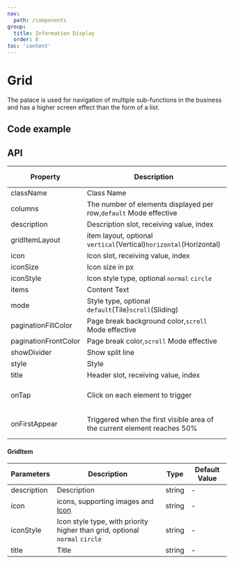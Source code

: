 ```yaml
---
nav:
  path: /components
group:
  title: Information Display
  order: 8
toc: 'content'
---
```


# Grid

<!-- <code src="../../docs/components/compatibility.tsx" inline="true"></code> -->

The palace is used for navigation of multiple sub-functions in the business and has a higher screen effect than the form of a list.

## Code example

<code src='../../demo/pages/Grid/index'></code>

## API

| Property               | Description            | Type                       | Default Value      |
| ------------------|----------------|----------------------------|------------|
| className         | Class Name           | string                     | -          |
| columns           | The number of elements displayed per row,`default` Mode effective | number | 5          |
| description       | Description slot, receiving value, index | slot                     | -          |
| gridItemLayout    | item layout, optional `vertical`(Vertical)`horizontal`(Horizontal) | string | `vertical` |
| icon              | Icon slot, receiving value, index | slot                     | -          |
| iconSize          | Icon size in px | number                   | -          |
| iconStyle         | Icon style type, optional `normal` `circle` | string | `normal`   |
| items             | Content Text       | [GridItem](#griditem)[]    | -          |
| mode              | Style type, optional `default`(Tile)`scroll`(Sliding)| string | `default`  |
| paginationFillColor | Page break background color,`scroll` Mode effective | string               | -          |
| paginationFrontColor | Page break color,`scroll` Mode effective | string               | -          |
| showDivider       | Show split line | boolean                    | -          |
| style             | Style           | string                     | -          |
| title             | Header slot, receiving value, index | slot                     | -          |
| onTap             | Click on each element to trigger | (item: [GridItem](#griditem)) => void |           |
| onFirstAppear     | Triggered when the first visible area of the current element reaches 50% | (item: [GridItem](#griditem)) => void |          |

#### GridItem

| Parameters         | Description       | Type     | Default Value   |
| ------------|------------|----------|---------|
| description | Description       | string   | -       |
| icon        | icons, supporting images and [Icon](./Icon) | string | -       |
| iconStyle   | Icon style type, with priority higher than grid, optional `normal` `circle` | string | -       |
| title       | Title       | string   | -       |
